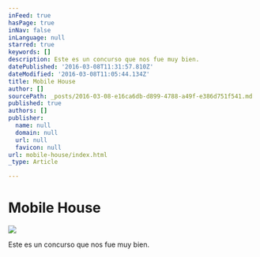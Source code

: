 ```yaml
---
inFeed: true
hasPage: true
inNav: false
inLanguage: null
starred: true
keywords: []
description: Este es un concurso que nos fue muy bien.
datePublished: '2016-03-08T11:31:57.810Z'
dateModified: '2016-03-08T11:05:44.134Z'
title: Mobile House
author: []
sourcePath: _posts/2016-03-08-e16ca6db-d899-4788-a49f-e386d751f541.md
published: true
authors: []
publisher:
  name: null
  domain: null
  url: null
  favicon: null
url: mobile-house/index.html
_type: Article

---
```

# Mobile House
![](https://s3-us-west-2.amazonaws.com/the-grid-img/p/acc4faff72551ceeac1143c8bbf83434841391c4.jpg)

Este es un concurso que nos fue muy bien.